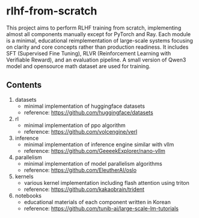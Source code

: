# rlhf-from-scratch
This project aims to perform RLHF training from scratch, implementing almost all components manually except for PyTorch and Ray. Each module is a minimal, educational reimplementation of large-scale systems focusing on clarity and core concepts rather than production readiness. It includes SFT (Supervised Fine Tuning), RLVR (Reinforcement Learning with Verifiable Reward), and an evaluation pipeline. A small version of Qwen3 model and opensource math dataset are used for training.

## Contents
1. datasets
   - minimal implementation of huggingface datasets
   - reference: https://github.com/huggingface/datasets
2. rl
   - minimal implementation of ppo algorithm
   - reference: https://github.com/volcengine/verl
3. inference
   - minimal implementation of inference engine similar with vllm
   - reference: https://github.com/GeeeekExplorer/nano-vllm
4. parallelism
   - minimal implementation of model parallelism algorithms
   - reference: https://github.com/EleutherAI/oslo
5. kernels
   - various kernel implementation including flash attention using triton
   - reference: https://github.com/kakaobrain/trident
6. notebooks
   - educational materials of each component written in Korean  
   - reference: https://github.com/tunib-ai/large-scale-lm-tutorials

